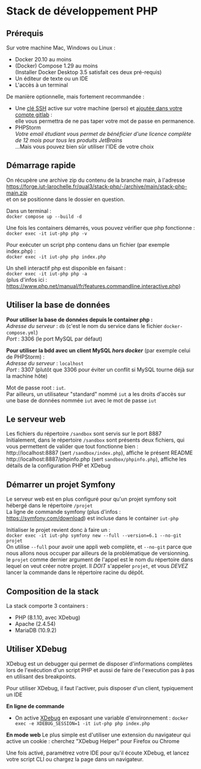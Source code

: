 Stack de développement PHP
==========================

Prérequis
---------

Sur votre machine Mac, Windows ou Linux :

- Docker 20.10 au moins
- (Docker) Compose 1.29 au moins  
  (Installer Docker Desktop 3.5 satisfait ces deux pré-requis)
- Un éditeur de texte ou un IDE
- L'accès à un terminal

De manière optionnelle, mais fortement recommandée :

- Une [clé SSH](https://forge.iut-larochelle.fr/help/ssh/index#generate-an-ssh-key-pair) active sur votre machine
  (perso) et [ajoutée dans votre compte gitlab](https://forge.iut-larochelle.fr/help/ssh/index#add-an-ssh-key-to-your-gitlab-account) :  
  elle vous permettra de ne pas taper votre mot de passe en permanence.
- PHPStorm  
  _Votre email étudiant vous permet de bénéficier d'une licence complète de 12 mois pour tous les produits JetBrains_  
  ...Mais vous pouvez bien sûr utiliser l'IDE de votre choix

Démarrage rapide
----------------

On récupère une archive zip du contenu de la branche main, à l'adresse  
https://forge.iut-larochelle.fr/qual3/stack-php/-/archive/main/stack-php-main.zip  
et on se positionne dans le dossier en question.

Dans un terminal :  
`docker compose up --build -d`

Une fois les containers démarrés, vous pouvez vérifier que php fonctionne :  
`docker exec -it iut-php php -v`

Pour exécuter un script php contenu dans un fichier (par exemple index.php) :  
`docker exec -it iut-php php index.php`

Un shell interactif php est disponible en faisant :  
`docker exec -it iut-php php -a`  
(plus d'infos ici : https://www.php.net/manual/fr/features.commandline.interactive.php)

Utiliser la base de données
-----------------------------

**Pour utiliser la base de données depuis le container php :**  
_Adresse du serveur_ : `db` (c'est le nom du service dans le fichier `docker-compose.yml`)  
_Port_ : 3306 (le port MySQL par défaut)

**Pour utiliser la bdd avec un client MySQL _hors docker_** (par exemple celui de PHPStorm) :  
_Adresse du serveur_ : `localhost`  
_Port_ : 3307 (plutôt que 3306 pour éviter un conflit si MySQL tourne déjà sur la machine hôte)  

Mot de passe root : `iut`.  
Par ailleurs, un utilisateur "standard" nommé `iut` a les droits d'accès sur une base de données nommée `iut`
avec le mot de passe `iut`

Le serveur web
--------------

Les fichiers du répertoire `/sandbox` sont servis sur le port 8887  
Initialement, dans le répertoire `/sandbox` sont présents deux fichiers, qui vous permettent de valider que tout fonctionne bien :  
http://localhost:8887 (sert `/sandbox/index.php`), affiche le présent README  
http://localhost:8887/phpinfo.php  (sert `sandbox/phpinfo.php`), affiche les détails de la configuration PHP et XDebug

Démarrer un projet Symfony
--------------------------

Le serveur web est en plus configuré pour qu'un projet symfony soit hébergé dans le répertoire `/projet`  
La ligne de commande symfony (plus d'infos : https://symfony.com/download) est incluse dans le container `iut-php`

Initialiser le projet revient donc à faire un :  
`docker exec -it iut-php symfony new --full --version=6.1 --no-git projet`  
On utilise `--full` pour avoir une appli web complète, et `--no-git` parce que nous allons nous occuper par ailleurs 
de la problématique de versionning.  
le `projet` comme dernier argument de l'appel est le nom du répertoire dans lequel on veut créer notre projet. Il _DOIT_ s'appeler `projet`, et vous _DEVEZ_ lancer la commande dans le répertoire racine du dépôt.

Composition de la stack
-----------------------

La stack comporte 3 containers :
- PHP (8.1.10, avec XDebug)
- Apache (2.4.54)
- MariaDB (10.9.2)

Utiliser XDebug
---------------
XDebug est un debugger qui permet de disposer d'informations complètes lors de l'exécution d'un script PHP
et aussi de faire de l'execution pas à pas en utilisant des breakpoints.

Pour utiliser XDebug, il faut l'activer, puis disposer d'un client, typiquement un IDE

**En ligne de commande**  
- On active [XDebug](https://xdebug.org/) en exposant une variable d'environnement :
`docker exec -e XDEBUG_SESSION=1 -it iut-php php index.php`

**En mode web**
Le plus simple est d'utiliser une extension du navigateur qui active un cookie : 
cherchez "XDebug Helper" pour Firefox ou Chrome

Une fois activé, paramétrez votre IDE pour qu'il écoute XDebug, et lancez votre script CLI ou chargez la page dans 
un navigateur.

